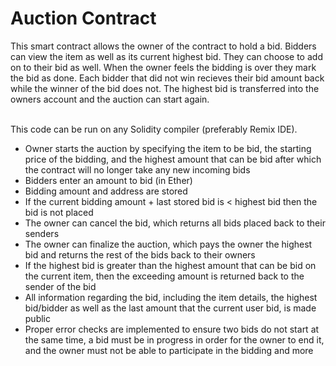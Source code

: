 

# Auction Contract
This smart contract allows the owner of the contract to hold a bid. Bidders can view the item as well as its current highest bid. They can choose to add on to their bid as well. When the owner feels the bidding is over they mark the bid as done. Each bidder that did not win recieves their bid amount back while the winner of the bid does not. The highest bid is transferred into the owners account and the auction can start again.

<br />
This code can be run on any Solidity compiler (preferably Remix IDE).
<br />

- Owner starts the auction by specifying the item to be bid, the starting price of the bidding, and the highest amount that can be bid after which the contract will no longer take any new incoming bids
 - Bidders enter an amount to bid (in Ether)
 - Bidding amount and address are stored
 - If the current bidding amount + last stored bid is < highest bid then the bid is not placed
 - The owner can cancel the bid, which returns all bids placed back to their senders
 - The owner can finalize the auction, which pays the owner the highest bid and returns the rest of the bids back to their owners
 - If the highest bid is greater than the highest amount that can be bid on the current item, then the exceeding amount is returned back to the sender of the bid
 - All information regarding the bid, including the item details, the highest bid/bidder as well as the last amount that the current user bid, is made public
 - Proper error checks are implemented to ensure two bids do not start at the same time, a bid must be in progress in order for the owner to end it, and the owner must not be able to participate in the bidding and more
